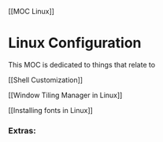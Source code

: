 [[MOC Linux]]

# Linux Configuration
This MOC is dedicated to things that relate to


[[Shell Customization]]

[[Window Tiling Manager in Linux]]

[[Installing fonts in Linux]]







### Extras:


